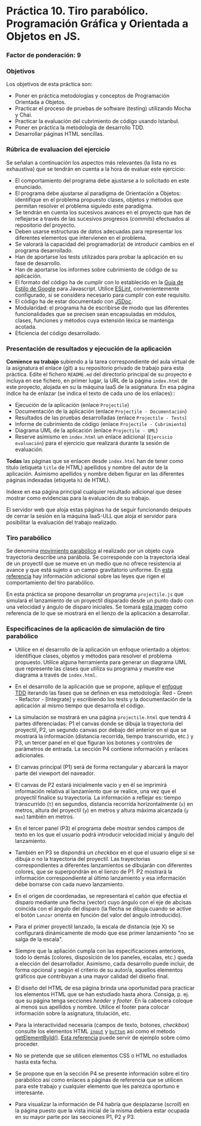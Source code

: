 # Práctica 10. Tiro parabólico. Programación Gráfica y Orientada a Objetos en JS.
### Factor de ponderación: 9

### Objetivos

Los objetivos de esta práctica son:

* Poner en práctica metodologías y conceptos de Programación Orientada a Objetos.
* Practicar el proceso de pruebas de software (testing) utilizando Mocha y Chai.
* Practicar la evaluación del cubrimiento de código usando Istanbul.
* Poner en práctica la metodología de desarrollo TDD.
* Desarrollar páginas HTML sencillas.

### Rúbrica de evaluacion del ejercicio
Se señalan a continuación los aspectos más relevantes (la lista no es exhaustiva)
que se tendrán en cuenta a la hora de evaluar este ejercicio:
* El comportamiento del programa debe ajustarse a lo solicitado en este enunciado.
* El programa debe ajustarse al paradigma de Orientación a Objetos: identifique en el problema propuesto clases, objetos y métodos que permitan resolver el problema siguiedo este paradigma.
* Se tendrán en cuenta los sucesivos avances en el proyecto que han de reflejarse a través de las sucesivos progresos (*commits*) efectuados al repositorio del proyecto.
* Deben usarse estructuras de datos adecuadas para representar los diferentes elementos que intervienen en el problema.
* Se valorará la capacidad del programador(a) de introducir cambios en el programa desarrollado.
* Han de aportarse los tests utilizados para probar la aplicación en su fase de desarrollo.
* Han de aportarse los informes sobre cubrimiento de código de su aplicación.
* El formato del código ha de cumplir con lo establecido en la [Guía de Estilo de Google](https://google.github.io/styleguide/jsguide.html)
para Javascript. Utilice [ESLint](https://eslint.org/), convenientemente configurado, si se considera necesario para cumplir con este requisito.
* El código ha de estar documentado con [JSDoc](https://jsdoc.app/).
* Modularidad: el programa ha de escribirse de modo que las diferentes funcionalidades
que se precisen sean encapsuladas en módulos, clases, funciones y métodos cuya extensión léxica se
mantenga acotada.
* Eficiencia del código desarrollado.

### Presentación de resultados y ejecución de la aplicación
**Comience su trabajo** subiendo a la tarea correspondiente del aula virtual de la asignatura el enlace (git) a su repositorio privado de trabajo para esta práctica.
Edite el fichero `README.md` del directorio principal de su proyecto
e incluya en ese fichero, en primer lugar, la URL de la página `index.html` de este proyecto,
alojada en su la máquina IaaS de la asignatura.
En esa página índice ha de enlazar (se indica el texto de cada uno de los enlaces)::

* Ejecución de la aplicación (enlace `Projectile`)
* Documentación de la aplicación (enlace `Projectile - Documentación`)
* Resultados de las pruebas desarrolladas (enlace `Projectile - Tests`)
* Informe de cubrimiento de código (enlace `Projectile - Cubrimiento`)
* Diagrama UML de la aplicación (enlace `Projectile - UML`)
* Reserve asimismo en `index.html` un enlace adicional (`Ejercicio evaluación`) para el ejercicio que realizará
  durante la sesión de evaluación.

**Todas** las páginas que se enlacen desde `index.html` han de tener como título (etiqueta
`title` de HTML) apellidos y nombre del autor de la aplicación. 
Asimismo apellidos y nombre deben figurar en las diferentes páginas indexadas (etiqueta `h1` de HTML).

Indexe en esa página principal cualquier resultado adicional que desee mostrar como evidencias para la evaluación de su trabajo.

El servidor web que aloja estas páginas ha de seguir funcionando después de cerrar la sesión en la máquina
IaaS-ULL que aloja el servidor para posibilitar la evaluación del trabajo realizado.

### Tiro parabólico

Se denomina 
[movimiento parabólico](https://www.ck12.org/c/physics/projectile-motion-for-an-object-launched-at-an-angle/lesson/Projectile-Motion-for-an-Object-Launched-at-an-Angle-PHYS/)
al realizado por un objeto cuya trayectoria describe una parábola. 
Se corresponde con la trayectoria ideal de un proyectil que se mueve en un medio que no ofrece 
resistencia al avance y que está sujeto a un campo gravitatorio uniforme.
En [esta referencia](http://galia.fc.uaslp.mx/~medellin/Applets/Tiro/Tiro.htm)
hay información adicional sobre las leyes que rigen el comportamiento del tiro parabólico.

En esta práctica se propone desarrollar un programa `projectile.js`
que simulará el lanzamiento de un proyectil disparado desde un punto dado con una velocidad y ángulo
de disparo iniciales.
Se tomará [esta imagen]() como referencia de lo que se mostrará en el lienzo de la aplicación
a desarrollar.

### Especificacines de la aplicación de simulación de tiro parabólico

* Utilice en el desarrollo de la aplicación un enfoque orientado a objetos: 
identifique clases, objetos y métodos para resolver el problema propuesto. 
Utilice alguna herramienta para generar un diagrama UML que represente las 
clases que utiliza su programa y muestre ese diagrama a través de `index.html`.

* En el desarrollo de la aplicación que se propone, aplique el
[enfoque TDD](https://en.wikipedia.org/wiki/Test-driven_development) 
iterando las fases que se definen en esa metodología:
Red - Green - Refactor - [Integrate] y escribiendo los tests y la documentación de la aplicación al mismo tiempo que desarrolla el código.

* La simulación se mostrará en una página `projectile.html` que tendrá 4 partes diferenciadas:
P1 el canvas donde se dibuja la trayectoria del proyectil,
P2, un segundo canvas por debajo del anterior en el que se mostrará la información (distancia recorrida,
tiempo transcurrido, etc.) y
P3, un tercer panel en el que figuran los botones y controles de parámetros de entrada.
La sección P4 contiene información y enlaces adicionales.

* El canvas principal (P1) será de forma rectangular y abarcará la mayor parte del viewport del naveador.

* El canvas de P2 estará inicialmente vacío y en él se imprimirá
información relativa al lanzamiento que se realice, una vez que el proyectil finalice su trayectoria.
La información a reflejar es: 
tiempo transcurrido (`t`) en segundos, 
distancia recorrida horizontalmente (`x`) en metros, 
altura del proyectil (`y`) en metros y
altura máxima alcanzada (`y max`) también en metros.

* En el tercer panel (P3) el programa debe mostrar sendos campos de texto en los que el usuario
podrá introducir velocidad inicial y ángulo del lanzamiento. 

* También en P3 se dispondrá un *checkbox* en el que el usuario elige si se dibuja o no la trayectoria del proyectil. 
Las trayectorias correspondientes a diferentes lanzamientos se dibujarán con diferentes colores, que se superpondrán en 
el lienzo de P1. P2 mostrará la información correspondiente al último lanzamiento y esa información debe
borrarse con cada nuevo lanzamiento.

* En el origen de coordenadas, se representará el cañón que efectúa el disparo mediante una flecha (vector)
  cuyo ángulo con el eje de abcisas coincida con el ángulo del disparo (la flecha se dibuja
	cuando se active el botón `Lanzar` orienta en función del valor del ángulo introducido).

* Para el primer proyectil lanzado, la escala de distancia (eje X) se configurará dinámicamente de
  modo que ese primer lanzamiento "no se salga de la escala".

* Siempre que la apliación cumpla con las especificaciones anteriores, todo lo demás (colores, disposición de los paneles, escalas,
  etc.) queda a elección del desarrollador.
	Asimismo, cada desarrollo puede incluir, de forma opcional y según el criterio de su autor/a, aquellos elementos
	gráficos que contribuyan a una mayor calidad del diseño final.

* El diseño del HTML de esa página brinda una oportunidad para practicar los elementos HTML que se han estudiado hasta ahora.
  Consiga, p. ej. que su página tenga secciones *header* y *footer*. En la cabecera coloque al menos sus
	apellidos y nombre. Utilice el footer para colocar información sobre la asignatura, titulación, etc.

* Para la interactividad necesaria (campos de texto, botones, *checkbox*) consulte 
  los elementos HTML [`input`](https://developer.mozilla.org/en-US/docs/Web/HTML/Element/input)
	y
	[`button`](https://developer.mozilla.org/en-US/docs/Web/HTML/Element/button)
	así como el método
	[getElementById()](https://developer.mozilla.org/en-US/docs/Web/API/Document/getElementById).
	[Esta referencia](https://www.tutorialrepublic.com/faq/how-to-get-the-value-of-text-input-field-using-javascript.php)
	puede servir de ejemplo sobre cómo proceder.

* No se pretende que se utilicen elementos CSS o HTML no estudiados hasta esta fecha.

* Se propone que en la sección P4 se presente información sobre el tiro parabólico así como
  enlaces a páginas de referencia que se utilicen para este trabajo y
  cualquier elemento que les parezca oportuno e interesante.

* Para visualizar la información de P4 habría que desplazarse (*scroll*) en la página puesto que la vista 
  inicial de la misma debiera estar ocupada en su mayor parte por las secciones P1, P2 y P3.
